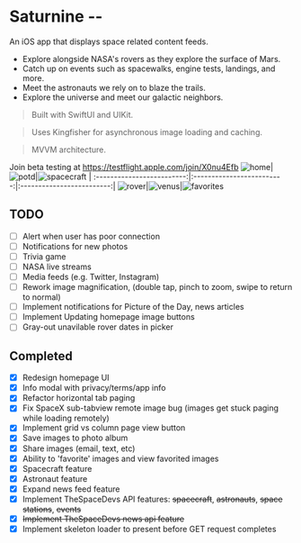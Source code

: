 
# Saturnine --
An iOS app that displays space related content feeds. 
- Explore alongside NASA's rovers as they explore the surface of Mars.
- Catch up on events such as spacewalks, engine tests, landings, and more.
- Meet the astronauts we rely on to blaze the trails.
- Explore the universe and meet our galactic neighbors.

> Built with SwiftUI and UIKit.

> Uses Kingfisher for asynchronous image loading and caching.

> MVVM architecture.

Join beta testing at https://testflight.apple.com/join/X0nu4Efb
![home](/screenshots/home.jpg)|![potd](/screenshots/potd.jpg)|![spacecraft](/screenshots/spacecraft.jpg)
| :-------------------------:|:-------------------------:|:-------------------------:|
![rover](/screenshots/rover.jpg)|![venus](/screenshots/venus.jpg)|![favorites](/screenshots/favorites.jpg)

## TODO 
- [ ] Alert when user has poor connection
- [ ] Notifications for new photos
- [ ] Trivia game
- [ ] NASA live streams
- [ ] Media feeds (e.g. Twitter, Instagram)
- [ ] Rework image magnification, (double tap, pinch to zoom, swipe to return to normal)
- [ ] Implement notifications for Picture of the Day, news articles
- [ ] Implement Updating homepage image buttons
- [ ] Gray-out unavilable rover dates in picker

## Completed
- [X] Redesign homepage UI
- [X] Info modal with privacy/terms/app info
- [X] Refactor horizontal tab paging
- [X] Fix SpaceX sub-tabview remote image bug (images get stuck paging while loading remotely)
- [X] Implement grid vs column page view button
- [X] Save images to photo album
- [X] Share images (email, text, etc)
- [X] Ability to 'favorite' images and view favorited images
- [X] Spacecraft feature
- [X] Astronaut feature
- [X] Expand news feed feature
- [X] Implement TheSpaceDevs API features: ~~spacecraft~~, ~~astronauts~~, ~~space stations~~, ~~events~~
- [X] ~~Implement TheSpaceDevs news api feature~~
- [X] Implement skeleton loader to present before GET request completes
